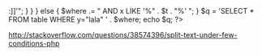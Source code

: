 <?php

    $t = 'banan';    
    
    $where = '';
    
    if (strpos($t, " ") !== false)
    {
        $words = str_getcsv($t, " ");
        
        foreach ($words as $w)
        {
            if (strpos($w, " ") !== false)
            {
                $where .= " AND x LIKE '%" . $w . "%' ";
            }
            else
            {                
                $where .= " AND x RLIKE '[[:<:]]" . $w . "[[:>:]]'";                
            }
        }        
    }
    else
    {
        $where .= " AND x LIKE '%" . $t . "%' ";
    }
    
    $q = 'SELECT * FROM table WHERE y="lala" ' . $where;
    
    echo $q;
    
?>

http://stackoverflow.com/questions/38574396/split-text-under-few-conditions-php
